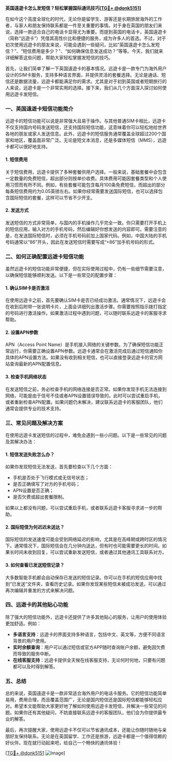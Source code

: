 **英国遠遊卡怎么发短信？轻松掌握国际通讯技巧[[TG💪+ @donk5151](https://t.me/s/donk5151)]**

在如今这个高度全球化的时代，无论你是留学生、游客还是长期旅居海外的工作者，与家人和朋友保持联系都是一件至关重要的事情。对于身在英国的朋友们来说，选择一款适合自己的电话卡显得尤为重要。而提到英国的电话卡，英国遠遊卡（简称“远遊卡”）凭借其高性价比和便捷的服务，成为许多人的首选。不过，对于初次使用远遊卡的朋友来说，可能会遇到一些疑问，比如“英国遠遊卡怎么发短信？”、“短信费用是多少？”、“如何确保信息发送成功？”等等。今天，我们就来详细解答这些问题，帮助大家轻松掌握发短信的技巧。

首先，让我们简单了解一下英国遠遊卡的基本情况。远遊卡是一款专门为海外用户设计的SIM卡服务，支持多种语言界面，并提供灵活的套餐选择。无论是通话、短信还是数据流量，远遊卡都能满足你的需求。尤其是对于初到英国或者短期旅行的人来说，远遊卡是一个非常实用的选择。接下来，我们从几个方面深入探讨如何使用远遊卡发短信。

### **一、英国遠遊卡短信功能简介**

远遊卡的短信功能可以说是非常强大且易于操作。与其他普通SIM卡相比，远遊卡不仅支持国内号码发送短信，还支持国际短信功能，这意味着你可以轻松地给世界各地的朋友或家人发送信息。此外，远遊卡的短信服务通常覆盖全球超过200个国家和地区，覆盖面非常广泛。无论是短文本消息，还是多媒体短信（MMS），远遊卡都可以很好地支持。

#### **1. 短信费用**
关于短信费用，远遊卡提供了多种套餐供用户选择。一般来说，基础套餐中会包含一定数量的免费短信，超出部分则按单价收费。具体费用可能因套餐类型和个人使用习惯而有所不同。例如，有些套餐可能包含每月100条免费短信，而超出的部分每条短信费用约为0.05英镑左右。如果你经常需要发送国际短信，也可以选择包含国际短信的套餐，这样可以节省不少开支。

#### **2. 发送方式**
发送短信的方式非常简单，与国内的手机操作几乎完全一致。你只需要打开手机上的短信应用，输入对方的手机号码，然后编辑好你想发送的内容即可。需要注意的是，在发送国际短信时，必须在手机号码前加上国家代码。例如，中国大陆的手机号码通常以“86”开头，因此在发送短信时需要写成“+86”加手机号码的形式。

### **二、如何正确配置远遊卡短信功能**

虽然远遊卡的短信功能非常便捷，但在实际使用过程中，仍有一些细节需要注意，以确保短信能够顺利发送。以下是一些常见的配置步骤：

#### **1. 确认SIM卡是否激活**
在使用远遊卡之前，首先要确认SIM卡是否已经成功激活。通常情况下，远遊卡会在收到后附带一张说明卡片，上面会详细列出激活步骤。你需要按照指示拨打指定的号码进行激活操作。如果激活过程中遇到问题，可以随时联系远遊卡的客服寻求帮助。

#### **2. 设置APN参数**
APN（Access Point Name）是手机接入网络的关键参数。为了确保短信功能正常运行，你需要正确设置APN参数。远遊卡通常会在激活完成后通过短信通知你具体的APN设置方法。如果没有收到相关短信，也可以直接登录远遊卡的官方网站查询最新的APN配置信息。

#### **3. 检查手机网络状态**
在发送短信之前，务必检查手机的网络连接是否正常。如果你发现手机无法连接到网络，可能是由于信号不佳或者APN设置错误导致的。此时可以尝试重启手机，或者重新检查APN配置。如果问题仍未解决，建议联系远遊卡的客服团队，他们通常会提供专业的技术支持。

### **三、常见问题及解决方案**

在使用远遊卡发送短信的过程中，难免会遇到一些小问题。以下是一些常见的问题及其解决办法：

#### **1. 短信发送失败怎么办？**
如果你发现短信无法发送，首先要检查以下几个方面：
- 手机是否处于飞行模式或无信号状态；
- 是否正确填写了对方的手机号码；
- APN设置是否正确；
- 是否欠费或超出套餐限制。

如果以上都没有问题，可以尝试重启手机，或者联系远遊卡客服寻求进一步的帮助。

#### **2. 国际短信为何迟迟未送达？**
国际短信的发送速度可能会受到网络延迟的影响，尤其是在高峰期或跨时区的情况下。通常情况下，国际短信会在几分钟内送达，但有时也可能需要更长的时间。如果长时间未收到回复，可以尝试重新发送短信，或者通过其他通讯工具联系对方。

#### **3. 如何查看已发送短信记录？**
大多数智能手机都会自动保存已发送的短信记录。你可以在手机的短信应用中找到“已发送”文件夹，查看历史记录。如果你发现某些短信未被成功发送，可以通过再次编辑并重发的方式来解决问题。

### **四、远遊卡的其他贴心功能**

除了强大的短信功能外，远遊卡还提供了许多其他贴心的服务，让用户的使用体验更加舒适。例如：
- **多语言支持**：远遊卡的界面支持多种语言，包括中文、英文等，方便不同语言背景的用户使用。
- **实时余额查询**：用户可以通过短信或官方APP随时查询账户余额，避免因欠费而导致的服务中断。
- **在线客服支持**：远遊卡提供全天候在线客服支持，无论何时何地，只要有问题都可以及时得到解答。

### **五、总结**

总的来说，英国遠遊卡是一款非常适合海外用户的电话卡服务。它的短信功能简单易用，费用合理，而且覆盖范围广，无论是国内短信还是国际短信都能够轻松应对。希望本文能帮助大家更好地了解如何使用远遊卡发短信，并解决一些常见的问题。如果你还有其他疑问，不妨直接联系远遊卡的客服团队，他们会为你提供最专业的解答。

最后，再次提醒大家，使用远遊卡不仅可以节省通讯成本，还能让你随时随地与亲朋好友保持联系。无论是在英国留学、工作还是旅游，远遊卡都是一个值得信赖的好伙伴。现在就行动起来吧，给自己一个畅快的通讯体验！

[[TG💪+ @donk5151](https://t.me/s/donk5151) ![Image](https://i.postimg.cc/rwNCRYN7/Snipaste-2025-04-30-17-27-05.png)]